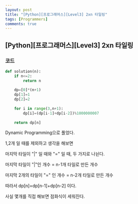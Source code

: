 ```yaml
---
layout: post
title: "[Python][프로그래머스][Level3] 2xn 타일링"
tags: [Programmers]
comments: true
---
```


## [Python][프로그래머스][Level3] 2xn 타일링

### 코드

```python
def solution(n):
    if n<=2:
        return n
    
    dp=[0]*(n+1)
    dp[1]=1
    dp[2]=2
    
    for i in range(3,n+1):
        dp[i]=(dp[i-1]+dp[i-2])%1000000007
        
    return dp[n]
```

Dynamic Programming으로 풀었다.

1,2개 일 때를 제외하고 생각을 해보면

마지막 타일이 "|" 일 때와 "=" 일 때, 두 가지로 나뉜다.

마지막 타일이 "|"인 개수 = n-1개 타일로 만든 개수

마지막 2개의 타일이 "=" 인 개수 =  n-2개 타일로 만든 개수

따라서 dp[n]=dp[n-1]+dp[n-2] 이다.

사실 몇개를 직접 해보면 점화식이 세워진다.


